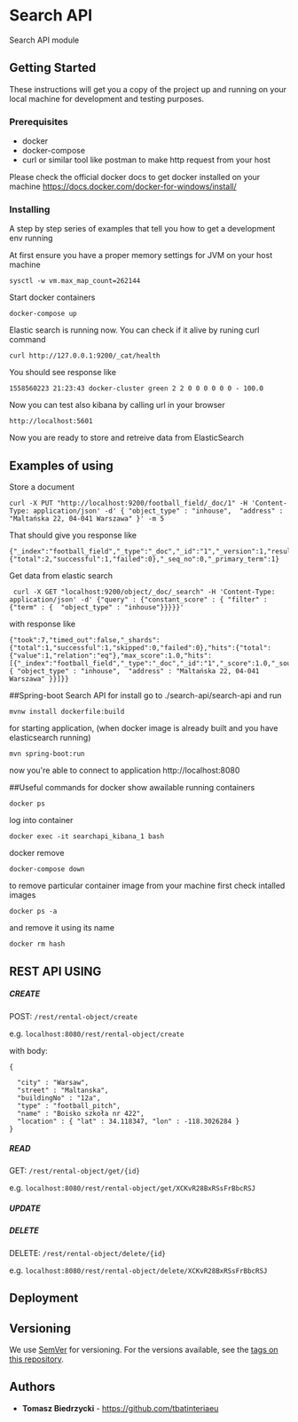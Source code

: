 # Search API

Search API module

## Getting Started

These instructions will get you a copy of the project up and running on your local machine for development and testing purposes.

### Prerequisites

- docker
- docker-compose
- curl or similar tool like postman to make http request from your host 

Please check the official docker docs to get docker installed on your machine https://docs.docker.com/docker-for-windows/install/

### Installing

A step by step series of examples that tell you how to get a development env running

At first ensure you have a proper memory settings for JVM on your host machine

```
sysctl -w vm.max_map_count=262144
```
Start docker containers

```
docker-compose up
```

Elastic search is running now. You can check if it alive by runing curl command

```
curl http://127.0.0.1:9200/_cat/health 
```
You should see response like 
```
1558560223 21:23:43 docker-cluster green 2 2 0 0 0 0 0 0 - 100.0
```
Now you can test also kibana by calling url in your browser
```
http://localhost:5601
```

Now you are ready to store and retreive data from ElasticSearch
## Examples of using
Store a document 
```
curl -X PUT "http://localhost:9200/football_field/_doc/1" -H 'Content-Type: application/json' -d' { "object_type" : "inhouse",  "address" : "Maltańska 22, 04-041 Warszawa" }' -m 5
```
That should give you response like 
```
{"_index":"football_field","_type":"_doc","_id":"1","_version":1,"result":"created","_shards":{"total":2,"successful":1,"failed":0},"_seq_no":0,"_primary_term":1}
```

Get data from elastic search

```
 curl -X GET "localhost:9200/object/_doc/_search" -H 'Content-Type: application/json' -d' {"query" : {"constant_score" : { "filter" : {"term" : {  "object_type" : "inhouse"}}}}}'
```
with response like
```
{"took":7,"timed_out":false,"_shards":{"total":1,"successful":1,"skipped":0,"failed":0},"hits":{"total":{"value":1,"relation":"eq"},"max_score":1.0,"hits":[{"_index":"football_field","_type":"_doc","_id":"1","_score":1.0,"_source": { "object_type" : "inhouse",  "address" : "Maltańska 22, 04-041 Warszawa" }}]}}
```

##Spring-boot Search API
for install go to ./search-api/search-api and run
``` 
mvnw install dockerfile:build
```
for starting application, (when docker image is already built and you have elasticsearch running)
```
mvn spring-boot:run
```
now you're able to connect to application http://localhost:8080

##Useful commands for docker
show awailable running containers
```
docker ps
```
log into container
```
docker exec -it searchapi_kibana_1 bash
```
docker remove
```
docker-compose down
```
to remove particular container image from your machine first check intalled images
```
docker ps -a
```
and remove it using its name
```
docker rm hash
```

## REST API USING
##### CREATE
POST: 
`
/rest/rental-object/create
`

e.g.
`localhost:8080/rest/rental-object/create
`

with body:
````
{
 
  "city" : "Warsaw",
  "street" : "Maltanska",
  "buildingNo" : "12a",
  "type" : "football_pitch",
  "name" : "Boisko szkoła nr 422",
  "location" : { "lat" : 34.118347, "lon" : -118.3026284 }
}
````
##### READ
GET: 
`
/rest/rental-object/get/{id}
`

e.g.
`localhost:8080/rest/rental-object/get/XCKvR28BxRSsFrBbcRSJ
`
##### UPDATE
##### DELETE
DELETE: 
`
/rest/rental-object/delete/{id}
`

e.g.
`localhost:8080/rest/rental-object/delete/XCKvR28BxRSsFrBbcRSJ
`

## Deployment
## Versioning

We use [SemVer](http://semver.org/) for versioning. For the versions available, see the [tags on this repository](https://github.com/your/project/tags). 

## Authors

* **Tomasz Biedrzycki** - https://github.com/tbatinteriaeu

